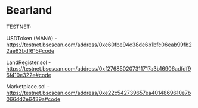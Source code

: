 # Bearland

TESTNET: 

USDToken (MANA) - https://testnet.bscscan.com/address/0xe60fbe94c38de6b1bfc06eab99fb22ae63bdf615#code

LandRegister.sol - https://testnet.bscscan.com/address/0xf276850207311717a3b16906adfdf96f410e322e#code

Marketplace.sol - https://testnet.bscscan.com/address/0xe22c542739657ea4014869610e7b066dd2e6439a#code
